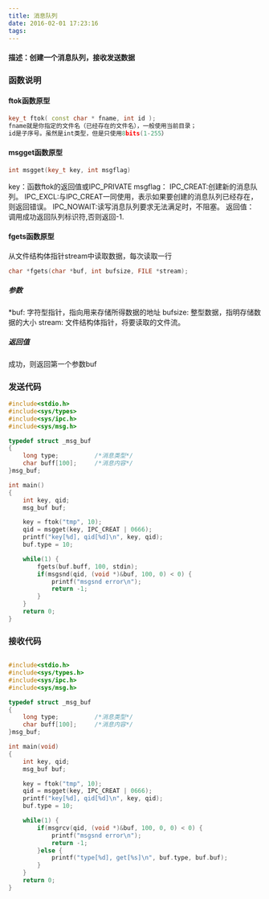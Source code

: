 ```yaml
---
title: 消息队列
date: 2016-02-01 17:23:16
tags:
---
```


<!--more-->
#### 描述：创建一个消息队列，接收发送数据
### 函数说明
#### ftok函数原型
```cpp
key_t ftok( const char * fname, int id );
fname就是你指定的文件名（已经存在的文件名），一般使用当前目录；
id是子序号。虽然是int类型，但是只使用8bits(1-255）
```

#### msgget函数原型
```cpp
int msgget(key_t key, int msgflag)
```
key：函数ftok的返回值或IPC_PRIVATE
msgflag： IPC_CREAT:创建新的消息队列。 
		  IPC_EXCL:与IPC_CREAT一同使用，表示如果要创建的消息队列已经存在，则返回错误。 IPC_NOWAIT:读写消息队列要求无法满足时，不阻塞。
返回值： 调用成功返回队列标识符,否则返回-1.

#### fgets函数原型
从文件结构体指针stream中读取数据，每次读取一行
```cpp
char *fgets(char *buf, int bufsize, FILE *stream);
```
##### 参数
*buf: 字符型指针，指向用来存储所得数据的地址
bufsize: 整型数据，指明存储数据的大小
stream: 文件结构体指针，将要读取的文件流。
##### 返回值
成功，则返回第一个参数buf

### 发送代码
```cpp
#include<stdio.h>
#include<sys/types>
#include<sys/ipc.h>
#include<sys/msg.h>

typedef struct _msg_buf
{
	long type;			/*消息类型*/
	char buff[100];		/*消息内容*/
}msg_buf;

int main()
{
	int key, qid;
	msg_buf buf;

	key = ftok("tmp", 10);
	qid = msgget(key, IPC_CREAT | 0666);
	printf("key[%d], qid[%d]\n", key, qid);
	buf.type = 10;

	while(1) {
		fgets(buf.buff, 100, stdin);
		if(msgsnd(qid, (void *)&buf, 100, 0) < 0) {
			printf("msgsnd error\n");
			return -1;
		}
	}
	return 0;
}

```
### 接收代码

```cpp

#include<stdio.h>
#include<sys/types.h>
#include<sys/ipc.h>
#include<sys/msg.h>

typedef struct _msg_buf
{
	long type;			/*消息类型*/
	char buff[100];		/*消息内容*/
}msg_buf;

int main(void)
{
	int key, qid;
	msg_buf buf;

	key = ftok("tmp", 10);
	qid = msgget(key, IPC_CREAT | 0666);
	printf("key[%d], qid[%d]\n", key, qid);
	buf.type = 10;

	while(1) {
		if(msgrcv(qid, (void *)&buf, 100, 0, 0) < 0) {
			printf("msgsnd error\n");
			return -1;
		}else {
			printf("type[%d], get[%s]\n", buf.type, buf.buf);
		}
	}
	return 0;
}
```
